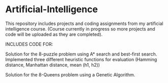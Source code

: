 # Artificial-Intelligence
This repository includes projects and coding assignments from my artificial intelligence course. (Course currently in progress so more projects and code will be uploaded as they are completed).

INCLUDES CODE FOR:

Solution for the 8-puzzle problem using A* search and best-first search. Implemented three different heuristic functions for evaluation (Hamming distance, Manhattan distance, mean (h1, h2))

Solution for the 8-Queens problem using a Genetic Algorithm.
